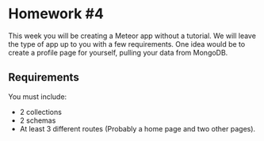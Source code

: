 # Homework #4

This week you will be creating a Meteor app without a tutorial. We will leave the type of app up to you with a few requirements. One idea would be to create a profile page for yourself, pulling your data from MongoDB.

## Requirements

You must include:
 - 2 collections
 - 2 schemas
 - At least 3 different routes (Probably a home page and two other pages).

